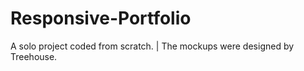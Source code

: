 # Responsive-Portfolio
 A solo project coded from scratch. | The mockups were designed by Treehouse. 

